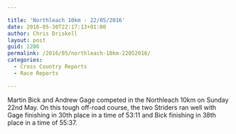 ```yaml
---

title: 'Northleach 10km - 22/05/2016'
date: 2016-05-30T22:17:13+01:00
author: Chris Driskell
layout: post
guid: 2286
permalink: /2016/05/northleach-10km-22052016/
categories:
  - Cross Country Reports
  - Race Reports

---
```

Martin Bick and Andrew Gage competed in the Northleach 10km on Sunday 22nd May. On this tough off-road course, the two Striders ran well with Gage finishing in 30th place in a time of 53:11 and Bick finishing in 38th place in a time of 55:37.